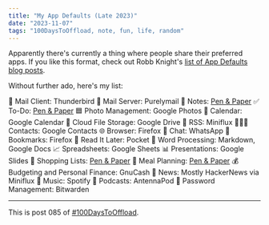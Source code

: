 ```yaml
---
title: "My App Defaults (Late 2023)"
date: "2023-11-07"
tags: "100DaysToOffload, note, fun, life, random"
---
```


Apparently there's currently a thing where people share their preferred apps. If you like this format, check out Robb Knight's [list of App Defaults blog posts](https://defaults.rknight.me/).

Without further ado, here's my list:

📨 Mail Client: Thunderbird
📮 Mail Server: Purelymail
📝 Notes: [Pen & Paper](/posts/2023-09-09-everyday-carry-notebooks)
✅ To-Do: [Pen & Paper](/posts/2023-09-09-everyday-carry-notebooks)
🟦 Photo Management: Google Photos
📆 Calendar: Google Calendar
📁 Cloud File Storage: Google Drive
📖 RSS: Miniflux
🙍🏻‍♂️ Contacts: Google Contacts
🌐 Browser: Firefox
💬 Chat: WhatsApp
🔖 Bookmarks: Firefox
📑 Read It Later: Pocket
📜 Word Processing: Markdown, Google Docs
📈 Spreadsheets: Google Sheets
📊 Presentations: Google Slides
🛒 Shopping Lists: [Pen & Paper](/posts/2023-09-09-everyday-carry-notebooks)
🍴 Meal Planning: [Pen & Paper](/posts/2023-09-09-everyday-carry-notebooks)
💰 Budgeting and Personal Finance: GnuCash
📰 News: Mostly HackerNews via Miniflux
🎵 Music: Spotify
🎤 Podcasts: AntennaPod
🔐 Password Management: Bitwarden

---

This is post 085 of [#100DaysToOffload](https://100daystooffload.com/).


